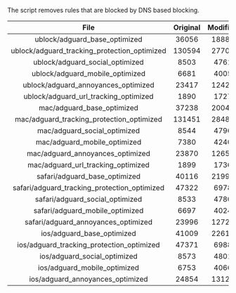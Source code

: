 The script removes rules that are blocked by DNS based blocking.


| File | Original | Modified |
|:----:|:-----:|:-----:|
| ublock/adguard_base_optimized | 36056 | 18883 |
| ublock/adguard_tracking_protection_optimized | 130594 | 27704 |
| ublock/adguard_social_optimized | 8503 | 4761 |
| ublock/adguard_mobile_optimized | 6681 | 4005 |
| ublock/adguard_annoyances_optimized | 23417 | 12426 |
| ublock/adguard_url_tracking_optimized | 1890 | 1727 |
| mac/adguard_base_optimized | 37238 | 20044 |
| mac/adguard_tracking_protection_optimized | 131451 | 28482 |
| mac/adguard_social_optimized | 8544 | 4796 |
| mac/adguard_mobile_optimized | 7380 | 4240 |
| mac/adguard_annoyances_optimized | 23870 | 12656 |
| mac/adguard_url_tracking_optimized | 1899 | 1736 |
| safari/adguard_base_optimized | 40116 | 21991 |
| safari/adguard_tracking_protection_optimized | 47322 | 6978 |
| safari/adguard_social_optimized | 8533 | 4780 |
| safari/adguard_mobile_optimized | 6697 | 4024 |
| safari/adguard_annoyances_optimized | 23996 | 12729 |
| ios/adguard_base_optimized | 41009 | 22615 |
| ios/adguard_tracking_protection_optimized | 47371 | 6988 |
| ios/adguard_social_optimized | 8573 | 4801 |
| ios/adguard_mobile_optimized | 6753 | 4066 |
| ios/adguard_annoyances_optimized | 24854 | 13121 |